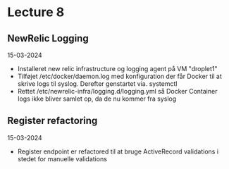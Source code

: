 # Lecture 8

## NewRelic Logging

15-03-2024

* Installeret new relic infrastructure og logging agent på VM "droplet1"
* Tilføjet /etc/docker/daemon.log med konfiguration der får Docker til at skrive logs til syslog. Derefter genstartet via. systemctl
* Rettet /etc/newrelic-infra/logging.d/logging.yml så Docker Container logs ikke bliver samlet op, da de nu kommer fra syslog

## Register refactoring

15-03-2024

* Register endpoint er refactored til at bruge ActiveRecord validations i stedet for manuelle validations
